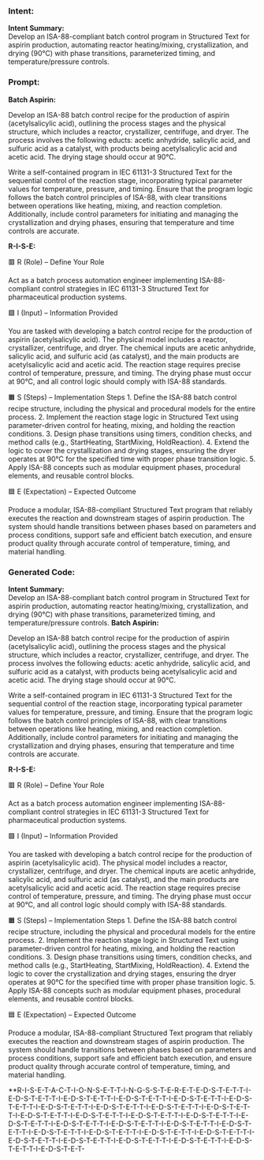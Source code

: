 ### Intent:
**Intent Summary:**  
Develop an ISA-88-compliant batch control program in Structured Text for aspirin production, automating reactor heating/mixing, crystallization, and drying (90°C) with phase transitions, parameterized timing, and temperature/pressure controls.

### Prompt:
**Batch Aspirin:**

Develop an ISA-88 batch control recipe for the production of aspirin (acetylsalicylic acid), outlining the process stages and the physical structure, which includes a reactor, crystallizer, centrifuge, and dryer. The process involves the following educts: acetic anhydride, salicylic acid, and sulfuric acid as a catalyst, with products being acetylsalicylic acid and acetic acid. The drying stage should occur at 90°C.

Write a self-contained program in IEC 61131-3 Structured Text for the sequential control of the reaction stage, incorporating typical parameter values for temperature, pressure, and timing. Ensure that the program logic follows the batch control principles of ISA-88, with clear transitions between operations like heating, mixing, and reaction completion. Additionally, include control parameters for initiating and managing the crystallization and drying phases, ensuring that temperature and time controls are accurate.

**R-I-S-E:**

🟥 R (Role) – Define Your Role

Act as a batch process automation engineer implementing ISA-88-compliant control strategies in IEC 61131-3 Structured Text for pharmaceutical production systems.

🟩 I (Input) – Information Provided

You are tasked with developing a batch control recipe for the production of aspirin (acetylsalicylic acid). The physical model includes a reactor, crystallizer, centrifuge, and dryer. The chemical inputs are acetic anhydride, salicylic acid, and sulfuric acid (as catalyst), and the main products are acetylsalicylic acid and acetic acid. The reaction stage requires precise control of temperature, pressure, and timing. The drying phase must occur at 90°C, and all control logic should comply with ISA-88 standards.

🟧 S (Steps) – Implementation Steps
	1.	Define the ISA-88 batch control recipe structure, including the physical and procedural models for the entire process.
	2.	Implement the reaction stage logic in Structured Text using parameter-driven control for heating, mixing, and holding the reaction conditions.
	3.	Design phase transitions using timers, condition checks, and method calls (e.g., StartHeating, StartMixing, HoldReaction).
	4.	Extend the logic to cover the crystallization and drying stages, ensuring the dryer operates at 90°C for the specified time with proper phase transition logic.
	5.	Apply ISA-88 concepts such as modular equipment phases, procedural elements, and reusable control blocks.

🟦 E (Expectation) – Expected Outcome

Produce a modular, ISA-88-compliant Structured Text program that reliably executes the reaction and downstream stages of aspirin production. The system should handle transitions between phases based on parameters and process conditions, support safe and efficient batch execution, and ensure product quality through accurate control of temperature, timing, and material handling.

### Generated Code:
**Intent Summary:**  
Develop an ISA-88-compliant batch control program in Structured Text for aspirin production, automating reactor heating/mixing, crystallization, and drying (90°C) with phase transitions, parameterized timing, and temperature/pressure controls.
**Batch Aspirin:**

Develop an ISA-88 batch control recipe for the production of aspirin (acetylsalicylic acid), outlining the process stages and the physical structure, which includes a reactor, crystallizer, centrifuge, and dryer. The process involves the following educts: acetic anhydride, salicylic acid, and sulfuric acid as a catalyst, with products being acetylsalicylic acid and acetic acid. The drying stage should occur at 90°C.

Write a self-contained program in IEC 61131-3 Structured Text for the sequential control of the reaction stage, incorporating typical parameter values for temperature, pressure, and timing. Ensure that the program logic follows the batch control principles of ISA-88, with clear transitions between operations like heating, mixing, and reaction completion. Additionally, include control parameters for initiating and managing the crystallization and drying phases, ensuring that temperature and time controls are accurate.

**R-I-S-E:**

🟥 R (Role) – Define Your Role

Act as a batch process automation engineer implementing ISA-88-compliant control strategies in IEC 61131-3 Structured Text for pharmaceutical production systems.

🟩 I (Input) – Information Provided

You are tasked with developing a batch control recipe for the production of aspirin (acetylsalicylic acid). The physical model includes a reactor, crystallizer, centrifuge, and dryer. The chemical inputs are acetic anhydride, salicylic acid, and sulfuric acid (as catalyst), and the main products are acetylsalicylic acid and acetic acid. The reaction stage requires precise control of temperature, pressure, and timing. The drying phase must occur at 90°C, and all control logic should comply with ISA-88 standards.

🟧 S (Steps) – Implementation Steps
	1.	Define the ISA-88 batch control recipe structure, including the physical and procedural models for the entire process.
	2.	Implement the reaction stage logic in Structured Text using parameter-driven control for heating, mixing, and holding the reaction conditions.
	3.	Design phase transitions using timers, condition checks, and method calls (e.g., StartHeating, StartMixing, HoldReaction).
	4.	Extend the logic to cover the crystallization and drying stages, ensuring the dryer operates at 90°C for the specified time with proper phase transition logic.
	5.	Apply ISA-88 concepts such as modular equipment phases, procedural elements, and reusable control blocks.

🟦 E (Expectation) – Expected Outcome

Produce a modular, ISA-88-compliant Structured Text program that reliably executes the reaction and downstream stages of aspirin production. The system should handle transitions between phases based on parameters and process conditions, support safe and efficient batch execution, and ensure product quality through accurate control of temperature, timing, and material handling.

**R-I-S-E-T-A-C-T-I-O-N-S-E-T-T-I-N-G-S-S-T-E-R-E-T-E-D-S-T-E-T-T-I-E-D-S-T-E-T-T-I-E-D-S-T-E-T-T-I-E-D-S-T-E-T-T-I-E-D-S-T-E-T-T-I-E-D-S-T-E-T-T-I-E-D-S-T-E-T-T-I-E-D-S-T-E-T-T-I-E-D-S-T-E-T-T-I-E-D-S-T-E-T-T-I-E-D-S-T-E-T-T-I-E-D-S-T-E-T-T-I-E-D-S-T-E-T-T-I-E-D-S-T-E-T-T-I-E-D-S-T-E-T-T-I-E-D-S-T-E-T-T-I-E-D-S-T-E-T-T-I-E-D-S-T-E-T-T-I-E-D-S-T-E-T-T-I-E-D-S-T-E-T-T-I-E-D-S-T-E-T-T-I-E-D-S-T-E-T-T-I-E-D-S-T-E-T-T-I-E-D-S-T-E-T-T-I-E-D-S-T-E-T-T-I-E-D-S-T-E-T-T-I-E-D-S-T-E-T-T-I-E-D-S-T-E-T-T-I-E-D-S-T-E-T-
